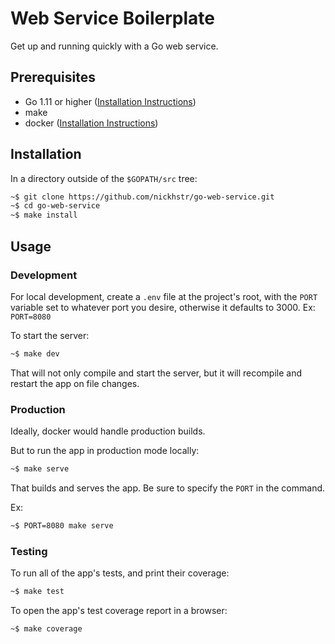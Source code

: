 # Web Service Boilerplate
Get up and running quickly with a Go web service.

## Prerequisites
- Go 1.11 or higher ([Installation Instructions](www.google.com))
- make
- docker ([Installation Instructions](https://www.docker.com/get-started))

## Installation

In a directory outside of the `$GOPATH/src` tree:

```sh
~$ git clone https://github.com/nickhstr/go-web-service.git
~$ cd go-web-service
~$ make install
```

## Usage

### Development

For local development, create a `.env` file at the project's root, with the `PORT` variable set to whatever port you desire, otherwise it defaults to 3000. Ex: `PORT=8080`

To start the server:

```sh
~$ make dev
```

That will not only compile and start the server, but it will recompile and restart the app on file changes.

### Production

Ideally, docker would handle production builds.

But to run the app in production mode locally:

```sh
~$ make serve
```

That builds and serves the app. Be sure to specify the `PORT` in the command.

Ex:

```sh
~$ PORT=8080 make serve
```

### Testing

To run all of the app's tests, and print their coverage:

```sh
~$ make test
```

To open the app's test coverage report in a browser:

```sh
~$ make coverage
```
